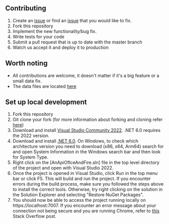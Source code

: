 ## Contributing

1. Create an [issue](https://github.com/joakimskoog/AnApiOfIceAndFire/issues) or find an [issue](https://github.com/joakimskoog/AnApiOfIceAndFire/issues) that you would like to fix.
2. Fork this repository
3. Implement the new functionality/bug fix.
4. Write tests for your code
5. Submit a pull request that is up to date with the master branch
6. Watch us accept it and deploy it to production

## Worth noting
* All contributions are welcome, it doesn't matter if it's a big feature or a small data fix.
* The data files are located [here](https://github.com/joakimskoog/AnApiOfIceAndFire/tree/master/data)

## Set up local development
1. Fork this repository
2. Git clone your fork (for more information about forking and cloning refer [here](https://docs.github.com/en/get-started/quickstart/contributing-to-projects))
3. Download and install [Visual Studio Community 2022](https://visualstudio.microsoft.com/vs/community/). .NET 6.0 requires the 2022 version.
4. Download and install [.NET 6.0](https://dotnet.microsoft.com/en-us/download/dotnet/6.0). On Windows, to check which architecture version you need to download (x86, x64, Arm64) search for and open System Information in the Windows search bar and then look for System Type.
5. Right click on the [AnApiOfIceAndFire.sln] file in the top level directory of the project and open with Visual Studio 2022.
6. Once the project is opened in Visual Studio, click Run in the top menu bar or click F5. This will build and run the project. If you encounter errors during the build process, make sure you followed the steps above to install the correct tools. Otherwise, try right clicking on the solution in the Solution Explorer and selecting "Restore NuGet Packages". 
7. You should now be able to access the project running locally on https://localhost:7007. If you encounter an error message about your connection not being secure and you are running Chrome, refer to [this](https://stackoverflow.com/questions/44066709/your-connection-is-not-private-neterr-cert-common-name-invalid) Stack Overflow post.
